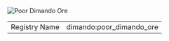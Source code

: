 ![Poor Dimando Ore](poor_dimando_ore.png)

<table>
	<tr>
		<td>Registry Name</td>
		<td>dimando:poor_dimando_ore</td>
	</tr>
</table>
